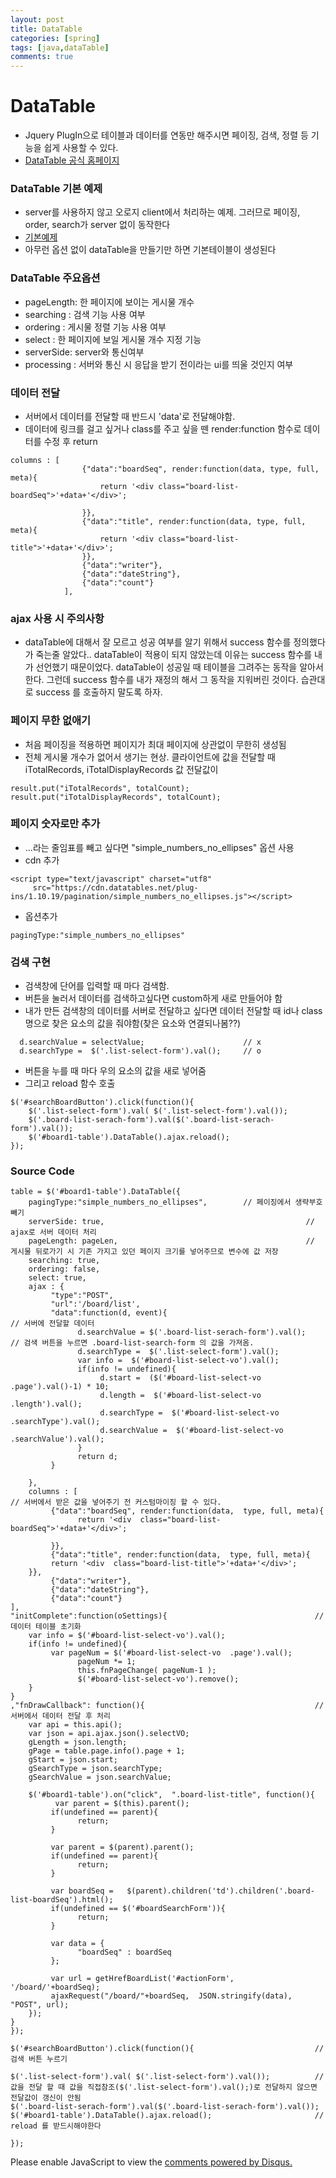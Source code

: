 ```yaml
---
layout: post
title: DataTable
categories: [spring]
tags: [java,dataTable]
comments: true
---
```


# DataTable
- Jquery PlugIn으로 테이블과 데이터를 연동만 해주시면 페이징, 검색, 정렬 등 기능을 쉽게 사용할 수 있다.
- [DataTable 공식 홈페이지](https://datatables.net/)

### DataTable 기본 예제
- server를 사용하지 않고 오로지 client에서 처리하는 예제. 그러므로 페이징, order, search가 server 없이 동작한다
- [기본예제](https://datatables.net/examples/basic_init/zero_configuration.html)
- 아무런 옵션 없이 dataTable을 만들기만 하면 기본테이블이 생성된다

### DataTable 주요옵션
- pageLength: 한 페이지에 보이는 게시물 개수
- searching : 검색 기능 사용 여부
- ordering : 게시물 정렬 기능 사용 여부
- select : 한 페이지에 보일 게시물 개수 지정 기능
- serverSide: server와 통신여부
- processing : 서버와 통신 시 응답을 받기 전이라는 ui를 띄울 것인지 여부

### 데이터 전달
- 서버에서 데이터를 전달할 때 반드시 'data'로 전달해야함.
- 데이터에 링크를 걸고 싶거나 class를 주고 싶을 뗀 render:function 함수로 데이터를 수정 후 return

~~~
columns : [
				{"data":"boardSeq", render:function(data, type, full, meta){
					return '<div class="board-list-boardSeq">'+data+'</div>';
				
				}},
				{"data":"title", render:function(data, type, full, meta){
            		return '<div class="board-list-title">'+data+'</div>';
            	}},
				{"data":"writer"},
				{"data":"dateString"},
				{"data":"count"}
            ],
~~~

### ajax 사용 시 주의사항
- dataTable에 대해서 잘 모르고 성공 여부를 알기 위해서 success 함수를 정의했다가 죽는줄 알았다.. dataTable이 적용이 되지 않았는데 이유는 success 함수를 내가 선언했기 때문이었다.
dataTable이 성공일 때 테이블을 그려주는 동작을 알아서 한다. 그런데 success 함수를 내가 재정의 해서 그 동작을 지워버린 것이다. 습관대로 success 를 호출하지 말도록 하자.

### 페이지 무한 없애기
- 처음 페이징을 적용하면 페이지가 최대 페이지에 상관없이 무한히 생성됨
- 전체 게시물 개수가 없어서 생기는 현상. 클라이언트에 값을 전달할 때 iTotalRecords, iTotalDisplayRecords 값 전달값이

~~~
result.put("iTotalRecords", totalCount);
result.put("iTotalDisplayRecords", totalCount);
~~~
### 페이지 숫자로만 추가
- ...라는 줄임표를 빼고 싶다면 "simple_numbers_no_ellipses" 옵션 사용 
- cdn 추가
~~~
<script type="text/javascript" charset="utf8"
     src="https://cdn.datatables.net/plug-ins/1.10.19/pagination/simple_numbers_no_ellipses.js"></script>
~~~

- 옵션추가
~~~
pagingType:"simple_numbers_no_ellipses"
~~~

### 검색 구현
- 검색창에 단어를 입력할 때 마다 검색함.
- 버튼을 눌러서 데이터를 검색하고싶다면 custom하게 새로 만들어야 함
- 내가 만든 검색창의 데이터를 서버로 전달하고 싶다면 데이터 전달할 때 id나 class명으로 찾은 요소의 값을 줘야함(찾은 요소와 연결되나봄??)

~~~
  d.searchValue = selectValue;    					// x
  d.searchType =  $('.list-select-form').val();		// o
~~~
- 버튼을 누를 때 마다 우의 요소의 값을 새로 넣어줌
- 그리고 reload 함수 호출

~~~
$('#searchBoardButton').click(function(){
	$('.list-select-form').val( $('.list-select-form').val());
	$('.board-list-serach-form').val($('.board-list-serach-form').val());
	$('#board1-table').DataTable().ajax.reload();
});
~~~

### Source Code

~~~
table = $('#board1-table').DataTable({
	pagingType:"simple_numbers_no_ellipses",        // 페이징에서 생략부호 빼기
	serverSide: true,                                             // ajax로 서버 데이터 처리
	pageLength: pageLen,                                          // 게시물 뒤로가기 시 기존 가지고 있던 페이지 크기를 넣어주므로 변수에 값 저장 
	searching: true,
	ordering: false,
	select: true,
	ajax : {
		 "type":"POST",
		 "url":'/board/list',
		 "data":function(d, event){                                   // 서버에 전달할 데이터
			   d.searchValue = $('.board-list-serach-form').val();    // 검색 버튼을 누르면 .board-list-search-form 의 값을 가져옴.
			   d.searchType =  $('.list-select-form').val();
			   var info =  $('#board-list-select-vo').val();
			   if(info != undefined){
					d.start =  ($('#board-list-select-vo .page').val()-1) * 10;
					d.length =  $('#board-list-select-vo .length').val();
					d.searchType =  $('#board-list-select-vo .searchType').val();
					d.searchValue =  $('#board-list-select-vo .searchValue').val();
			   }
			   return d;                    
		 }
		 
	},    
	columns : [                                                       // 서버에서 받은 값을 넣어주기 전 커스텀마이징 할 수 있다.
		 {"data":"boardSeq", render:function(data,  type, full, meta){
			   return '<div  class="board-list-boardSeq">'+data+'</div>';
		 
		 }},
		 {"data":"title", render:function(data,  type, full, meta){
		 return '<div  class="board-list-title">'+data+'</div>';
	}},
		 {"data":"writer"},
		 {"data":"dateString"},
		 {"data":"count"}
],
"initComplete":function(oSettings){                            		// 데이터 테이블 초기화
	var info = $('#board-list-select-vo').val();
	if(info != undefined){
		 var pageNum = $('#board-list-select-vo  .page').val();
			   pageNum *= 1;
			   this.fnPageChange( pageNum-1 );
			   $('#board-list-select-vo').remove();
	}
}
,"fnDrawCallback": function(){                                      // 서버에서 데이터 전달 후 처리
	var api = this.api();
	var json = api.ajax.json().selectVO;
	gLength = json.length;
	gPage = table.page.info().page + 1;
	gStart = json.start;
	gSearchType = json.searchType;
	gSearchValue = json.searchValue;
	
	$('#board1-table').on("click",  ".board-list-title", function(){
		  var parent = $(this).parent();
		 if(undefined == parent){
			   return;
		 }
		 
		 var parent = $(parent).parent();
		 if(undefined == parent){
			   return;
		 }
			   
		 var boardSeq =   $(parent).children('td').children('.board-list-boardSeq').html();
		 if(undefined == $('#boardSearchForm')){
			   return;
		 }
			   
		 var data = {
			   "boardSeq" : boardSeq
		 };
									
		 var url = getHrefBoardList('#actionForm',   '/board/'+boardSeq);
		 ajaxRequest("/board/"+boardSeq,  JSON.stringify(data),  "POST", url);
	});             
}
});

$('#searchBoardButton').click(function(){            				// 검색 버튼 누르기

$('.list-select-form').val( $('.list-select-form').val());			// 값을 전달 할 때 값을 직접참조($('.list-select-form').val();)로 전달하지 않으면 전달값이 갱신이 안됨
$('.board-list-serach-form').val($('.board-list-serach-form').val());
$('#board1-table').DataTable().ajax.reload();						// reload 를 받드시해야한다
	
});
~~~

<div id="disqus_thread"></div>
<script>

/**
*  RECOMMENDED CONFIGURATION VARIA*BLES: EDIT AND UNCOMMENT THE SECTION BELOW TO INSERT DYNAMIC VALUES FROM YOUR PLATFORM OR CMS.
*  LEARN WHY DEFINING THESE VARIABLES IS IMPORTANT: https://disqus.com/admin/universalcode/#configuration-variables*/
/*
var disqus_config = function () {
this.page.url = PAGE_URL;  // Replace PAGE_URL with your page's canonical URL variable
this.page.identifier = PAGE_IDENTIFIER; // Replace PAGE_IDENTIFIER with your page's unique identifier variable
};
*/
(function() { // DON'T EDIT BELOW THIS LINE
var d = document, s = d.createElement('script');
s.src = 'https://parkwonhui.disqus.com/embed.js';
s.setAttribute('data-timestamp', +new Date());
(d.head || d.body).appendChild(s);
})();
</script>
<noscript>Please enable JavaScript to view the <a href="https://disqus.com/?ref_noscript">comments powered by Disqus.</a></noscript>


